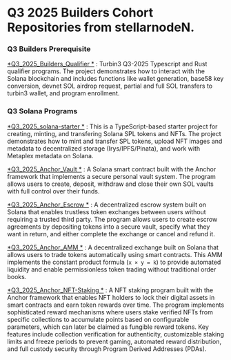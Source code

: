 <h1> Q3 2025 Builders Cohort Repositories from stellarnodeN.</h1>

<h3> Q3 Builders Prerequisite </h3>

[*Q3_2025_Builders_Qualifier *](https://github.com/stellarnodeN/Q3_2025_Builders_Qualifier)  : Turbin3 Q3-2025 Typescript and Rust qualifier programs. The project demonstrates how to interact with the Solana blockchain and includes functions like wallet generation, base58 key conversion, devnet SOL airdrop request, partial and full SOL transfers to turbin3 wallet, and program enrollment.

<h3> Q3 Solana Programs </h3>

[*Q3_2025_solana-starter *](https://github.com/stellarnodeN/Q3_25_solana-starter)  : This is a TypeScript-based starter project for creating, minting, and transfering Solana SPL tokens and NFTs. The project demonstrates how to mint and transfer SPL tokens, upload NFT images and metadata to decentralized storage (Irys/IPFS/Pinata), and work with Metaplex metadata on Solana.

[*Q3_2025_Anchor_Vault *](https://github.com/stellarnodeN/Q3_25_Anchor_Vault)  :  A Solana smart contract built with the Anchor framework that implements a secure personal vault system. The program allows users to create, deposit, withdraw and close their own SOL vaults with full control over their funds.

[*Q3_2025_Anchor_Escrow *](https://github.com/stellarnodeN/Q3_25_Anchor_Escrow)  :  A decentralized escrow system built on Solana that enables trustless token exchanges between users without requiring a trusted third party. The program allows users to create escrow agreements by depositing tokens into a secure vault, specify what they want in return, and either complete the exchange or cancel and refund it.

[*Q3_2025_Anchor_AMM *](https://github.com/stellarnodeN/Q3_25_Anchor_AMM)  :  A decentralized exchange built on Solana that allows users to trade tokens automatically using smart contracts. This AMM implements the constant product formula (`x × y = k`) to provide automated liquidity and enable permissionless token trading without traditional order books.

[*Q3_2025_Anchor_NFT-Staking *](https://github.com/stellarnodeN/Q3_25_NFT_Staking)  :  A NFT staking program built with the Anchor framework that enables NFT holders to lock their digital assets in smart contracts and earn token rewards over time. The program implements sophisticated reward mechanisms where users stake verified NFTs from specific collections to accumulate points based on configurable parameters, which can later be claimed as fungible reward tokens. Key features include collection verification for authenticity, customizable staking limits and freeze periods to prevent gaming, automated reward distribution, and full custody security through Program Derived Addresses (PDAs).

 
